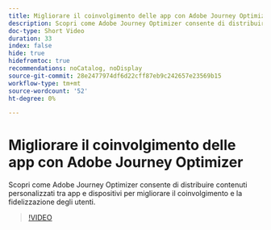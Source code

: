 ```yaml
---
title: Migliorare il coinvolgimento delle app con Adobe Journey Optimizer
description: Scopri come Adobe Journey Optimizer consente di distribuire contenuti personalizzati tra app e dispositivi per migliorare il coinvolgimento e la fidelizzazione degli utenti.
doc-type: Short Video
duration: 33
index: false
hide: true
hidefromtoc: true
recommendations: noCatalog, noDisplay
source-git-commit: 28e2477974df6d22cff87eb9c242657e23569b15
workflow-type: tm+mt
source-wordcount: '52'
ht-degree: 0%

---
```



# Migliorare il coinvolgimento delle app con Adobe Journey Optimizer

Scopri come Adobe Journey Optimizer consente di distribuire contenuti personalizzati tra app e dispositivi per migliorare il coinvolgimento e la fidelizzazione degli utenti.

<!-- 72_S603_3442534_32_boost-app-engagement-with-adobe-journey-optimizer -->
>[!VIDEO](https://video.tv.adobe.com/v/3460018/?learn=on&enablevpops=true&captions=ita)
